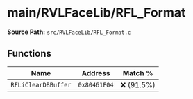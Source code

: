 # main/RVLFaceLib/RFL_Format

**Source Path:** `src/RVLFaceLib/RFL_Format.c`

## Functions

| Name | Address | Match % |
|------|---------|---------|
| `RFLiClearDBBuffer` | `0x80461F04` | :x: (91.5%) |